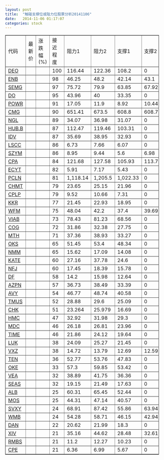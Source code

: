 ```yaml
---
layout: post
title:  "触碰支撑位或阻力位股票分析20141106"
date:   2014-11-06 01:17:07
categories: stock
---
```

<script type="text/javascript">
var stockList = []
stockList.push('gb_deo');
stockList.push('gb_enb');
stockList.push('gb_semg');
stockList.push('gb_do');
stockList.push('gb_powr');
stockList.push('gb_cmg');
stockList.push('gb_ngl');
stockList.push('gb_hub.b');
stockList.push('gb_idv');
stockList.push('gb_lscc');
stockList.push('gb_szym');
stockList.push('gb_cpa');
stockList.push('gb_ecyt');
stockList.push('gb_pcln');
stockList.push('gb_chmt');
stockList.push('gb_cplp');
stockList.push('gb_kkr');
stockList.push('gb_wfm');
stockList.push('gb_viab');
stockList.push('gb_cog');
stockList.push('gb_mth');
stockList.push('gb_oks');
stockList.push('gb_nmm');
stockList.push('gb_kate');
stockList.push('gb_nfj');
stockList.push('gb_df');
stockList.push('gb_azpn');
stockList.push('gb_avy');
stockList.push('gb_tmus');
stockList.push('gb_chk');
stockList.push('gb_hmc');
stockList.push('gb_mdc');
stockList.push('gb_time');
stockList.push('gb_luk');
stockList.push('gb_vxz');
stockList.push('gb_ten');
stockList.push('gb_oke');
stockList.push('gb_vea');
stockList.push('gb_seas');
stockList.push('gb_alb');
stockList.push('gb_mos');
stockList.push('gb_svxy');
stockList.push('gb_wmb');
stockList.push('gb_dan');
stockList.push('gb_xiv');
stockList.push('gb_rmbs');
stockList.push('gb_cpe');
</script>
<table border="1">
 <tr>
 <td>代码</td>
 <td>最新价</td>
 <td>涨跌幅(%)</td>
 <td>接近程度</td>
 <td>阻力1</td>
 <td>阻力2</td>
 <td>支撑1</td>
 <td>支撑2</td>
</tr>
  <tr id="deo" class="red">
  <td><a href="http://stock.finance.sina.com.cn/usstock/quotes/DEO.html" target="_blank">DEO</a></td><td></td><td></td><td>100</td><td>116.44</td><td>122.36</td><td>108.2</td><td>0</td></tr>
  <tr id="enb" class="red">
  <td><a href="http://stock.finance.sina.com.cn/usstock/quotes/ENB.html" target="_blank">ENB</a></td><td></td><td></td><td>98</td><td>46.25</td><td>48.2</td><td>42.14</td><td>43.1</td></tr>
  <tr id="semg" class="red">
  <td><a href="http://stock.finance.sina.com.cn/usstock/quotes/SEMG.html" target="_blank">SEMG</a></td><td></td><td></td><td>97</td><td>75.72</td><td>79.9</td><td>63.85</td><td>67.92</td></tr>
  <tr id="do" class="green">
  <td><a href="http://stock.finance.sina.com.cn/usstock/quotes/DO.html" target="_blank">DO</a></td><td></td><td></td><td>95</td><td>43.96</td><td>40</td><td>33.35</td><td>0</td></tr>
  <tr id="powr" class="green">
  <td><a href="http://stock.finance.sina.com.cn/usstock/quotes/POWR.html" target="_blank">POWR</a></td><td></td><td></td><td>91</td><td>17.05</td><td>11.9</td><td>8.92</td><td>10.44</td></tr>
  <tr id="cmg" class="red">
  <td><a href="http://stock.finance.sina.com.cn/usstock/quotes/CMG.html" target="_blank">CMG</a></td><td></td><td></td><td>90</td><td>651.41</td><td>673.5</td><td>608.8</td><td>608.77</td></tr>
  <tr id="ngl" class="red">
  <td><a href="http://stock.finance.sina.com.cn/usstock/quotes/NGL.html" target="_blank">NGL</a></td><td></td><td></td><td>89</td><td>34.07</td><td>36.98</td><td>31.07</td><td>0</td></tr>
  <tr id="hub.b" class="red">
  <td><a href="http://stock.finance.sina.com.cn/usstock/quotes/HUB.B.html" target="_blank">HUB.B</a></td><td></td><td></td><td>87</td><td>112.47</td><td>119.46</td><td>103.31</td><td>0</td></tr>
  <tr id="idv" class="green">
  <td><a href="http://stock.finance.sina.com.cn/usstock/quotes/IDV.html" target="_blank">IDV</a></td><td></td><td></td><td>87</td><td>35.69</td><td>38.95</td><td>32.93</td><td>0</td></tr>
  <tr id="lscc" class="red">
  <td><a href="http://stock.finance.sina.com.cn/usstock/quotes/LSCC.html" target="_blank">LSCC</a></td><td></td><td></td><td>86</td><td>6.73</td><td>7.66</td><td>6.07</td><td>0</td></tr>
  <tr id="szym" class="green">
  <td><a href="http://stock.finance.sina.com.cn/usstock/quotes/SZYM.html" target="_blank">SZYM</a></td><td></td><td></td><td>86</td><td>8.95</td><td>9.44</td><td>5.6</td><td>6.98</td></tr>
  <tr id="cpa" class="green">
  <td><a href="http://stock.finance.sina.com.cn/usstock/quotes/CPA.html" target="_blank">CPA</a></td><td></td><td></td><td>84</td><td>121.68</td><td>127.58</td><td>105.93</td><td>113.71</td></tr>
  <tr id="ecyt" class="green">
  <td><a href="http://stock.finance.sina.com.cn/usstock/quotes/ECYT.html" target="_blank">ECYT</a></td><td></td><td></td><td>82</td><td>5.91</td><td>7.17</td><td>5.43</td><td>0</td></tr>
  <tr id="pcln" class="red">
  <td><a href="http://stock.finance.sina.com.cn/usstock/quotes/PCLN.html" target="_blank">PCLN</a></td><td></td><td></td><td>81</td><td>1,118.14</td><td>1,205.5</td><td>1,022.33</td><td>0</td></tr>
  <tr id="chmt" class="red">
  <td><a href="http://stock.finance.sina.com.cn/usstock/quotes/CHMT.html" target="_blank">CHMT</a></td><td></td><td></td><td>79</td><td>23.65</td><td>25.15</td><td>21.96</td><td>0</td></tr>
  <tr id="cplp" class="red">
  <td><a href="http://stock.finance.sina.com.cn/usstock/quotes/CPLP.html" target="_blank">CPLP</a></td><td></td><td></td><td>79</td><td>9.52</td><td>10.66</td><td>7.31</td><td>0</td></tr>
  <tr id="kkr" class="red">
  <td><a href="http://stock.finance.sina.com.cn/usstock/quotes/KKR.html" target="_blank">KKR</a></td><td></td><td></td><td>77</td><td>21.45</td><td>22.93</td><td>18.95</td><td>0</td></tr>
  <tr id="wfm" class="green">
  <td><a href="http://stock.finance.sina.com.cn/usstock/quotes/WFM.html" target="_blank">WFM</a></td><td></td><td></td><td>75</td><td>48.04</td><td>42.2</td><td>37.4</td><td>39.69</td></tr>
  <tr id="viab" class="green">
  <td><a href="http://stock.finance.sina.com.cn/usstock/quotes/VIAB.html" target="_blank">VIAB</a></td><td></td><td></td><td>73</td><td>78.43</td><td>81.23</td><td>68.56</td><td>0</td></tr>
  <tr id="cog" class="red">
  <td><a href="http://stock.finance.sina.com.cn/usstock/quotes/COG.html" target="_blank">COG</a></td><td></td><td></td><td>72</td><td>31.86</td><td>32.38</td><td>27.75</td><td>0</td></tr>
  <tr id="mth" class="red">
  <td><a href="http://stock.finance.sina.com.cn/usstock/quotes/MTH.html" target="_blank">MTH</a></td><td></td><td></td><td>71</td><td>37.36</td><td>38.93</td><td>33.27</td><td>0</td></tr>
  <tr id="oks" class="green">
  <td><a href="http://stock.finance.sina.com.cn/usstock/quotes/OKS.html" target="_blank">OKS</a></td><td></td><td></td><td>65</td><td>51.45</td><td>53.4</td><td>48.34</td><td>0</td></tr>
  <tr id="nmm" class="green">
  <td><a href="http://stock.finance.sina.com.cn/usstock/quotes/NMM.html" target="_blank">NMM</a></td><td></td><td></td><td>65</td><td>15.62</td><td>17.09</td><td>14.08</td><td>0</td></tr>
  <tr id="kate" class="red">
  <td><a href="http://stock.finance.sina.com.cn/usstock/quotes/KATE.html" target="_blank">KATE</a></td><td></td><td></td><td>60</td><td>27.16</td><td>37.78</td><td>24.6</td><td>0</td></tr>
  <tr id="nfj" class="red">
  <td><a href="http://stock.finance.sina.com.cn/usstock/quotes/NFJ.html" target="_blank">NFJ</a></td><td></td><td></td><td>60</td><td>17.45</td><td>18.39</td><td>15.78</td><td>0</td></tr>
  <tr id="df" class="red">
  <td><a href="http://stock.finance.sina.com.cn/usstock/quotes/DF.html" target="_blank">DF</a></td><td></td><td></td><td>58</td><td>14.2</td><td>15.98</td><td>12.64</td><td>0</td></tr>
  <tr id="azpn" class="green">
  <td><a href="http://stock.finance.sina.com.cn/usstock/quotes/AZPN.html" target="_blank">AZPN</a></td><td></td><td></td><td>57</td><td>36.73</td><td>38.49</td><td>33.39</td><td>0</td></tr>
  <tr id="avy" class="green">
  <td><a href="http://stock.finance.sina.com.cn/usstock/quotes/AVY.html" target="_blank">AVY</a></td><td></td><td></td><td>54</td><td>46.77</td><td>48.74</td><td>40.58</td><td>0</td></tr>
  <tr id="tmus" class="red">
  <td><a href="http://stock.finance.sina.com.cn/usstock/quotes/TMUS.html" target="_blank">TMUS</a></td><td></td><td></td><td>52</td><td>28.88</td><td>29.6</td><td>25.09</td><td>0</td></tr>
  <tr id="chk" class="red">
  <td><a href="http://stock.finance.sina.com.cn/usstock/quotes/CHK.html" target="_blank">CHK</a></td><td></td><td></td><td>51</td><td>23.264</td><td>25.979</td><td>16.69</td><td>0</td></tr>
  <tr id="hmc" class="red">
  <td><a href="http://stock.finance.sina.com.cn/usstock/quotes/HMC.html" target="_blank">HMC</a></td><td></td><td></td><td>47</td><td>32.92</td><td>31.98</td><td>29.3</td><td>0</td></tr>
  <tr id="mdc" class="green">
  <td><a href="http://stock.finance.sina.com.cn/usstock/quotes/MDC.html" target="_blank">MDC</a></td><td></td><td></td><td>46</td><td>26.18</td><td>26.81</td><td>23.96</td><td>0</td></tr>
  <tr id="time" class="red">
  <td><a href="http://stock.finance.sina.com.cn/usstock/quotes/TIME.html" target="_blank">TIME</a></td><td></td><td></td><td>46</td><td>21.86</td><td>24.12</td><td>19.64</td><td>0</td></tr>
  <tr id="luk" class="red">
  <td><a href="http://stock.finance.sina.com.cn/usstock/quotes/LUK.html" target="_blank">LUK</a></td><td></td><td></td><td>38</td><td>24.09</td><td>25.27</td><td>21.45</td><td>0</td></tr>
  <tr id="vxz" class="green">
  <td><a href="http://stock.finance.sina.com.cn/usstock/quotes/VXZ.html" target="_blank">VXZ</a></td><td></td><td></td><td>38</td><td>14.72</td><td>13.79</td><td>12.69</td><td>12.59</td></tr>
  <tr id="ten" class="red">
  <td><a href="http://stock.finance.sina.com.cn/usstock/quotes/TEN.html" target="_blank">TEN</a></td><td></td><td></td><td>36</td><td>52.77</td><td>53.76</td><td>47.83</td><td>0</td></tr>
  <tr id="oke" class="red">
  <td><a href="http://stock.finance.sina.com.cn/usstock/quotes/OKE.html" target="_blank">OKE</a></td><td></td><td></td><td>33</td><td>57.3</td><td>59.85</td><td>53.42</td><td>0</td></tr>
  <tr id="vea" class="green">
  <td><a href="http://stock.finance.sina.com.cn/usstock/quotes/VEA.html" target="_blank">VEA</a></td><td></td><td></td><td>32</td><td>38.89</td><td>41.75</td><td>36.36</td><td>0</td></tr>
  <tr id="seas" class="red">
  <td><a href="http://stock.finance.sina.com.cn/usstock/quotes/SEAS.html" target="_blank">SEAS</a></td><td></td><td></td><td>32</td><td>19.15</td><td>21.49</td><td>17.63</td><td>0</td></tr>
  <tr id="alb" class="green">
  <td><a href="http://stock.finance.sina.com.cn/usstock/quotes/ALB.html" target="_blank">ALB</a></td><td></td><td></td><td>25</td><td>60.31</td><td>65.45</td><td>52.44</td><td>0</td></tr>
  <tr id="mos" class="red">
  <td><a href="http://stock.finance.sina.com.cn/usstock/quotes/MOS.html" target="_blank">MOS</a></td><td></td><td></td><td>25</td><td>44.31</td><td>47.14</td><td>40.57</td><td>0</td></tr>
  <tr id="svxy" class="green">
  <td><a href="http://stock.finance.sina.com.cn/usstock/quotes/SVXY.html" target="_blank">SVXY</a></td><td></td><td></td><td>24</td><td>68.91</td><td>87.42</td><td>55.86</td><td>63.94</td></tr>
  <tr id="wmb" class="green">
  <td><a href="http://stock.finance.sina.com.cn/usstock/quotes/WMB.html" target="_blank">WMB</a></td><td></td><td></td><td>24</td><td>54.28</td><td>58.71</td><td>46.15</td><td>42.94</td></tr>
  <tr id="dan" class="red">
  <td><a href="http://stock.finance.sina.com.cn/usstock/quotes/DAN.html" target="_blank">DAN</a></td><td></td><td></td><td>22</td><td>20.62</td><td>21.99</td><td>18.3</td><td>0</td></tr>
  <tr id="xiv" class="green">
  <td><a href="http://stock.finance.sina.com.cn/usstock/quotes/XIV.html" target="_blank">XIV</a></td><td></td><td></td><td>21</td><td>35.16</td><td>44.62</td><td>28.48</td><td>32.61</td></tr>
  <tr id="rmbs" class="red">
  <td><a href="http://stock.finance.sina.com.cn/usstock/quotes/RMBS.html" target="_blank">RMBS</a></td><td></td><td></td><td>21</td><td>11.2</td><td>12.27</td><td>10.23</td><td>0</td></tr>
  <tr id="cpe" class="red">
  <td><a href="http://stock.finance.sina.com.cn/usstock/quotes/CPE.html" target="_blank">CPE</a></td><td></td><td></td><td>21</td><td>6.36</td><td>6.99</td><td>5.67</td><td>0</td></tr>
</table>
